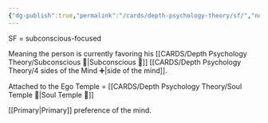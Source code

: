 ```yaml
---
{"dg-publish":true,"permalink":"/cards/depth-psychology-theory/sf/","noteIcon":"","created":"2023-01-12T13:58:03.157+01:00","updated":"2023-04-10T17:20:29.279+02:00"}
---
```



SF = subconscious-focused 

Meaning the person is currently favoring his [[CARDS/Depth Psychology Theory/Subconscious 🤸\|Subconscious 🤸]] [[CARDS/Depth Psychology Theory/4 sides of the Mind ➕\|side of the mind]]. 

Attached to the Ego Temple = [[CARDS/Depth Psychology Theory/Soul Temple 👥\|Soul Temple 👥]]

[[Primary\|Primary]] preference of the mind. 
